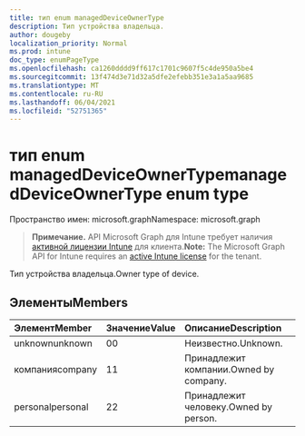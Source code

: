 ```yaml
---
title: тип enum managedDeviceOwnerType
description: Тип устройства владельца.
author: dougeby
localization_priority: Normal
ms.prod: intune
doc_type: enumPageType
ms.openlocfilehash: ca1260dddd9ff617c1701c9607f5c4de950a5be4
ms.sourcegitcommit: 13f474d3e71d32a5dfe2efebb351e3a1a5aa9685
ms.translationtype: MT
ms.contentlocale: ru-RU
ms.lasthandoff: 06/04/2021
ms.locfileid: "52751365"
---
```

# <a name="manageddeviceownertype-enum-type"></a><span data-ttu-id="2b407-103">тип enum managedDeviceOwnerType</span><span class="sxs-lookup"><span data-stu-id="2b407-103">managedDeviceOwnerType enum type</span></span>

<span data-ttu-id="2b407-104">Пространство имен: microsoft.graph</span><span class="sxs-lookup"><span data-stu-id="2b407-104">Namespace: microsoft.graph</span></span>

> <span data-ttu-id="2b407-105">**Примечание.** API Microsoft Graph для Intune требует наличия [активной лицензии Intune](https://go.microsoft.com/fwlink/?linkid=839381) для клиента.</span><span class="sxs-lookup"><span data-stu-id="2b407-105">**Note:** The Microsoft Graph API for Intune requires an [active Intune license](https://go.microsoft.com/fwlink/?linkid=839381) for the tenant.</span></span>

<span data-ttu-id="2b407-106">Тип устройства владельца.</span><span class="sxs-lookup"><span data-stu-id="2b407-106">Owner type of device.</span></span>

## <a name="members"></a><span data-ttu-id="2b407-107">Элементы</span><span class="sxs-lookup"><span data-stu-id="2b407-107">Members</span></span>
|<span data-ttu-id="2b407-108">Элемент</span><span class="sxs-lookup"><span data-stu-id="2b407-108">Member</span></span>|<span data-ttu-id="2b407-109">Значение</span><span class="sxs-lookup"><span data-stu-id="2b407-109">Value</span></span>|<span data-ttu-id="2b407-110">Описание</span><span class="sxs-lookup"><span data-stu-id="2b407-110">Description</span></span>|
|:---|:---|:---|
|<span data-ttu-id="2b407-111">unknown</span><span class="sxs-lookup"><span data-stu-id="2b407-111">unknown</span></span>|<span data-ttu-id="2b407-112">0</span><span class="sxs-lookup"><span data-stu-id="2b407-112">0</span></span>|<span data-ttu-id="2b407-113">Неизвестно.</span><span class="sxs-lookup"><span data-stu-id="2b407-113">Unknown.</span></span>|
|<span data-ttu-id="2b407-114">компания</span><span class="sxs-lookup"><span data-stu-id="2b407-114">company</span></span>|<span data-ttu-id="2b407-115">1</span><span class="sxs-lookup"><span data-stu-id="2b407-115">1</span></span>|<span data-ttu-id="2b407-116">Принадлежит компании.</span><span class="sxs-lookup"><span data-stu-id="2b407-116">Owned by company.</span></span>|
|<span data-ttu-id="2b407-117">personal</span><span class="sxs-lookup"><span data-stu-id="2b407-117">personal</span></span>|<span data-ttu-id="2b407-118">2</span><span class="sxs-lookup"><span data-stu-id="2b407-118">2</span></span>|<span data-ttu-id="2b407-119">Принадлежит человеку.</span><span class="sxs-lookup"><span data-stu-id="2b407-119">Owned by person.</span></span>|





